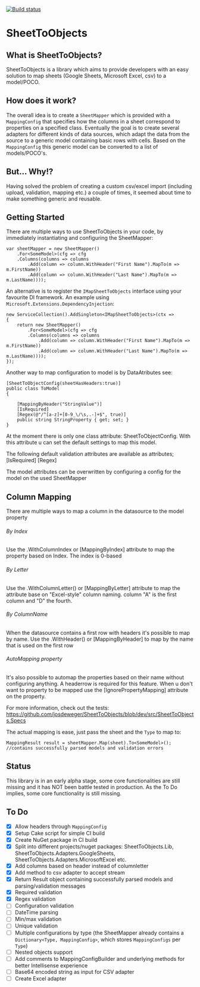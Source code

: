 [![Build status](https://ci.appveyor.com/api/projects/status/xyh066af9kpkqpgm?svg=true)](https://ci.appveyor.com/project/josdeweger/sheettoobjects)

# SheetToObjects

## What is SheetToObjects?
SheetToObjects is a library which aims to provide developers with an easy solution to map sheets (Google Sheets, Microsoft Excel, csv) to a model/POCO. 

## How does it work?
The overall idea is to create a `SheetMapper` which is provided with a `MappingConfig` that specifies how the columns in a sheet correspond to properties on a specified class. Eventually the goal is to create several adapters for different kinds of data sources, which adapt the data from the source to a generic model containing basic rows with cells. Based on the `MappingConfig` this generic model can be converted to a list of models/POCO's.

## But... Why!?
Having solved the problem of creating a custom csv/excel import (including upload, validation, mapping etc.) a couple of times, it seemed about time to make something generic and reusable.

## Getting Started
There are multiple ways to use SheetToObjects in your code, by immediately instantiating and configuring the SheetMapper:

```
var sheetMapper = new SheetMapper()
    .For<SomeModel>(cfg => cfg
    .Columns(columns => columns
        .Add(column => column.WithHeader("First Name").MapTo(m => m.FirstName))
        .Add(column => column.WithHeader("Last Name").MapTo(m => m.LastName))));
 ```

An alternative is to register the `IMapSheetToObjects` interface using your favourite DI framework. An example using `Microsoft.Extensions.DependencyInjection`:

```
new ServiceCollection().AddSingleton<IMapSheetToObjects>(ctx =>
{
    return new SheetMapper()
        .For<SomeModel>(cfg => cfg
        .Columns(columns => columns
            .Add(column => column.WithHeader("First Name").MapTo(m => m.FirstName))
            .Add(column => column.WithHeader("Last Name").MapTo(m => m.LastName))));
});
```

Another way to map configuration to model is by DataAtributes see:

```
[SheetToObjectConfig(sheetHasHeaders:true)]
public class ToModel
{

	[MappingByHeader("StringValue")]
	[IsRequired]
	[Regex(@"/^[a-z]+[0-9_\/\s,.-]+$", true)]
	public string StringProperty { get; set; }
}
```

At the moment there is only one class attribute: SheetToObjectConfig. With this attribute u can set the default settings to map this model.

The following default validation attributes are available as attributes;
[IsRequired]
[Regex]

The model attributes can be overwritten by configuring a config for the model on the used SheetMapper

## Column Mapping
There are multiple ways to map a column in the datasource to the model property

###### By Index
Use the .WithColumnIndex or [MappingByIndex] attribute to map the property based on Index. The index is 0-based

###### By Letter
Use the .WithColumnLetter() or [MappingByLetter] attribute to map the attribute base on "Excel-style" column naming. column "A" is the first column and "D" the fourth.

###### By ColumnName
When the datasource contains a first row with headers it's possible to map by name. Use the .WithHeader() or [MappingByHeader] to map by the name that is used on the first row

###### AutoMapping property
It's also possible to automap the properties based on their name without configuring anything. A headerrow is required for this feature. 
When u don't want to property to be mapped use the [IgnorePropertyMapping] attribute on the property.

For more information, check out the tests: https://github.com/josdeweger/SheetToObjects/blob/dev/src/SheetToObjects.Specs

The actual mapping is ease, just pass the sheet and the `Type` to map to:
```
MappingResult result = sheetMapper.Map(sheet).To<SomeModel>(); //contains successfully parsed models and validation errors
```

## Status
This library is in an early alpha stage, some core functionalities are still missing and it has NOT been battle tested in production. As the To Do implies, some core functionality is still missing.

## To Do
- [x] Allow headers through `MappingConfig`
- [x] Setup Cake script for simple CI build
- [x] Create NuGet package in CI build
- [x] Split into different projects/nuget packages: SheetToObjects.Lib, SheetToObjects.Adapters.GoogleSheets, SheetToObjects.Adapters.MicrosoftExcel etc.
- [x] Add columns based on header instead of columnletter
- [x] Add method to csv adapter to accept stream
- [x] Return Result object containing successfully parsed models and parsing/validation messages
- [x] Required validation
- [x] Regex validation
- [ ] Configuration validation
- [ ] DateTime parsing
- [ ] Min/max validation
- [ ] Unique validation
- [ ] Multiple configurations by type (the SheetMapper already contains a `Dictionary<Type, MappingConfig>`, which stores `MappingConfigs` per `Type`)
- [ ] Nested objects support
- [ ] Add comments to MappingConfigBuilder and underlying methods for better Intellisense experience
- [ ] Base64 encoded string as input for CSV adapter
- [ ] Create Excel adapter
